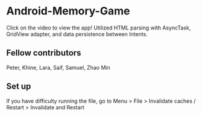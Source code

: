 # Android-Memory-Game

Click on the video to view the app!
Utilized HTML parsing with AsyncTask, GridView adapter, and data persistence between Intents.

## Fellow contributors
Peter, Khine, Lara, Saif, Samuel, Zhao Min

## Set up
If you have difficulty running the file,
go to Menu > File > Invalidate caches / Restart > Invalidate and Restart

